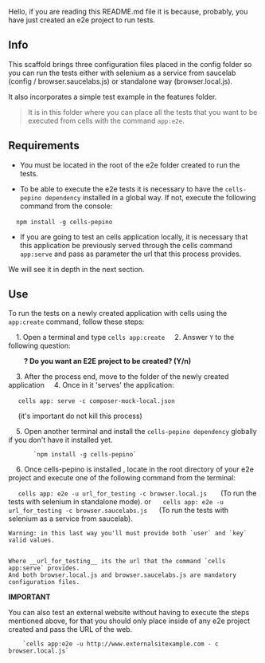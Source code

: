 Hello, if you are reading this README.md file it is because, probably, you have just created an e2e project to run tests.

## Info

This scaffold brings three configuration files placed in the config folder so you can run the tests either with selenium as a service from saucelab (config / browser.saucelabs.js) or standalone way (browser.local.js).

It also incorporates a simple test example in the features folder.

> It is in this folder where you can place all the tests that you want to be executed from cells with the command `app:e2e`.

## Requirements

* You must be located in the root of the e2e folder created to run the tests.

* To be able to execute the e2e tests it is necessary to have the `cells-pepino dependency` installed in a global way. If not, execute the following command from the console:

    `npm install -g cells-pepino`

* If you are going to test an cells application locally, it is necessary that this application be previously served through the cells command `app:serve` and pass as parameter the url that this process provides.

We will see it in depth in the next section.


## Use

To run the tests on a newly created application with cells using the `app:create` command, follow these steps:

    1. Open a terminal and type `cells app:create`
    2. Answer `Y` to the following question:

        __? Do you want an E2E project to be created? (Y/n)__

    3. After the process end, move to the folder of the newly created application
    4. Once in it 'serves' the application:

        `cells app: serve -c composer-mock-local.json`

        (it's important do not kill this process)

    5. Open another terminal and install the `cells-pepino dependency` globally if you don't            have it installed yet.

           `npm install -g cells-pepino`

    6. Once cells-pepino is installed , locate in the root directory of your e2e project and             execute one of the following command from the terminal:

            `cells app: e2e -u url_for_testing -c browser.local.js`
             (To run the tests with selenium in standalone mode).
        or
            `cells app: e2e -u url_for_testing -c browser.saucelabs.js` 
            (To run the tests with selenium as a service from saucelab).

    Warning: in this last way you'll must provide both `user` and `key` valid values.


    Where __url_for_testing__ its the url that the command `cells app:serve` provides.
    And both browser.local.js and browser.saucelabs.js are mandatory configuration files.
    

**IMPORTANT** 

You can also test an external website without having to execute the steps mentioned above, for that you should only place inside of any e2e project created and pass the URL of the web.

        `cells app:e2e -u http://www.externalsitexample.com - c browser.local.js`






